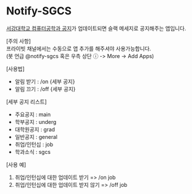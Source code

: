 # Notify-SGCS
<a href="https://cs.sogang.ac.kr/front/cmsboardlist.do?siteId=cs&bbsConfigFK=1905">서강대학교 컴퓨터공학과 공지</a>가 업데이트되면 슬랙 메세지로 공지해주는 앱입니다.
  
[주의 사항]  
프라이빗 채널에서는 수동으로 앱 추가를 해주셔야 사용가능합니다.  
(봇 언급 @notify-sgcs 혹은 우측 상단 ⓘ -> More -> Add Apps)
  
[사용법]
 - 알림 받기 : /on {세부 공지}
 - 알림 끄기 : /off {세부 공지}

[세부 공지 리스트]
- 주요공지 : main
- 학부공지 : underg
- 대학원공지 : grad
- 일반공지 : general
- 취업/인턴십 : job
- 학과소식 : sgcs

[사용 예]
1. 취업/인턴십에 대한 업데이트 받기
=> /on job
2. 취업/인턴십에 대한 업데이트 받지 않기
=> /off job
